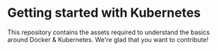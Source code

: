 # Getting started with Kubernetes
This repository contains the assets required to understand the basics around Docker & Kubernetes. We're glad that you want to contribute!
